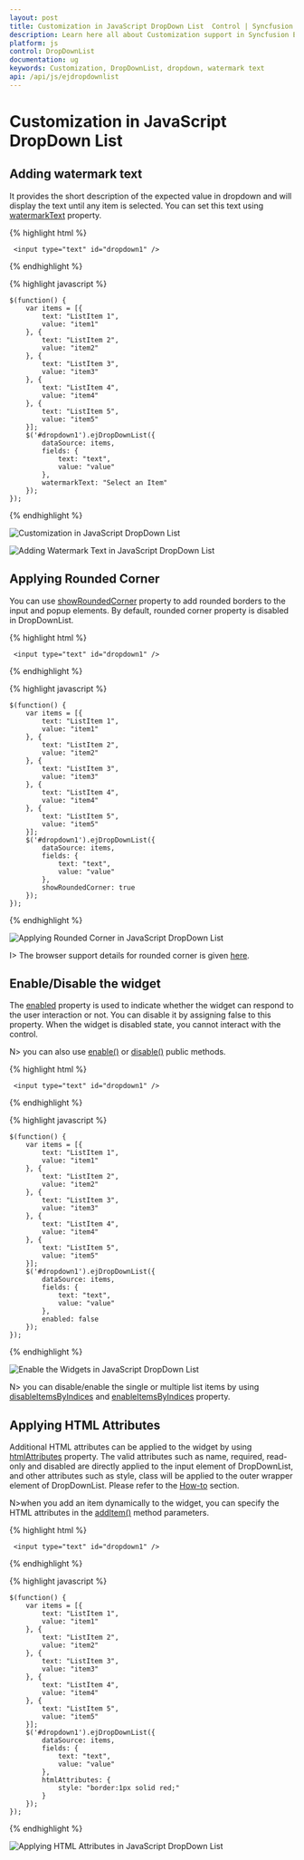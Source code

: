```yaml
---
layout: post
title: Customization in JavaScript DropDown List  Control | Syncfusion
description: Learn here all about Customization support in Syncfusion Essential JavaScript DropDown List control, its elements, and more.
platform: js
control: DropDownList
documentation: ug
keywords: Customization, DropDownList, dropdown, watermark text
api: /api/js/ejdropdownlist
---
```


# Customization in JavaScript DropDown List

## Adding watermark text

It provides the short description of the expected value in dropdown and will display the text until any item is selected. You can set this text using [watermarkText](https://help.syncfusion.com/api/js/ejdropdownlist#members:watermarktext) property.

{% highlight html %}

     <input type="text" id="dropdown1" />
     
{% endhighlight %}

{% highlight javascript %}
	
    $(function() {
        var items = [{
            text: "ListItem 1",
            value: "item1"
        }, {
            text: "ListItem 2",
            value: "item2"
        }, {
            text: "ListItem 3",
            value: "item3"
        }, {
            text: "ListItem 4",
            value: "item4"
        }, {
            text: "ListItem 5",
            value: "item5"
        }];
        $('#dropdown1').ejDropDownList({
            dataSource: items,
            fields: {
                text: "text",
                value: "value"
            },
            watermarkText: "Select an Item"
        });
    });

{% endhighlight %}

![Customization in JavaScript DropDown List](Customization_images/Customization_img1.jpeg)

![Adding Watermark Text in JavaScript DropDown List](Customization_images/Customization_img2.jpeg)

## Applying Rounded Corner

You can use [showRoundedCorner](https://help.syncfusion.com/api/js/ejdropdownlist#members:showroundedcorner) property to add rounded borders to the input and popup elements. By default, rounded corner property is disabled in DropDownList.

{% highlight html %}

     <input type="text" id="dropdown1" />
     
{% endhighlight %}

{% highlight javascript %}
  
    $(function() {
        var items = [{
            text: "ListItem 1",
            value: "item1"
        }, {
            text: "ListItem 2",
            value: "item2"
        }, {
            text: "ListItem 3",
            value: "item3"
        }, {
            text: "ListItem 4",
            value: "item4"
        }, {
            text: "ListItem 5",
            value: "item5"
        }];
        $('#dropdown1').ejDropDownList({
            dataSource: items,
            fields: {
                text: "text",
                value: "value"
            },
            showRoundedCorner: true
        });
    });

{% endhighlight %}

![Applying Rounded Corner in JavaScript DropDown List](Customization_images/Customization_img3.jpeg)

I> The browser support details for rounded corner is given [here](https://www.w3schools.com/cssref/css3_pr_border-radius.asp).

## Enable/Disable the widget

The [enabled](https://help.syncfusion.com/api/js/ejdropdownlist#members:enabled) property is used to indicate whether the widget can respond to the user interaction or not. You can disable it by assigning false to this property. When the widget is disabled state, you cannot interact with the control.

N> you can also use [enable()](https://help.syncfusion.com/api/js/ejdropdownlist#methods:enable)  or [disable()](https://help.syncfusion.com/api/js/ejdropdownlist#methods:disable)  public methods.

{% highlight html %}

     <input type="text" id="dropdown1" />
     
{% endhighlight %}

{% highlight javascript %}

    $(function() {
        var items = [{
            text: "ListItem 1",
            value: "item1"
        }, {
            text: "ListItem 2",
            value: "item2"
        }, {
            text: "ListItem 3",
            value: "item3"
        }, {
            text: "ListItem 4",
            value: "item4"
        }, {
            text: "ListItem 5",
            value: "item5"
        }];
        $('#dropdown1').ejDropDownList({
            dataSource: items,
            fields: {
                text: "text",
                value: "value"
            },
            enabled: false
        });
    });
	
{% endhighlight %}

![Enable the Widgets in JavaScript DropDown List](Customization_images/Customization_img4.jpeg)

N> you can disable/enable the single or multiple list items by using [disableItemsByIndices](https://help.syncfusion.com/api/js/ejdropdownlist#methods:disableitemsbyindices) and [enableItemsByIndices](https://help.syncfusion.com/api/js/ejdropdownlist#methods:enableitemsbyindices) property.

## Applying HTML Attributes

Additional HTML attributes can be applied to the widget by using [htmlAttributes](https://help.syncfusion.com/api/js/ejdropdownlist#members:htmlattributes) property. The valid attributes such as name, required, read-only and disabled are directly applied to the input element of DropDownList, and other attributes such as style, class will be applied to the outer wrapper element of DropDownList. Please refer to the [How-to](https://help.syncfusion.com/js/dropdownlist/howto#apply-html-attributes-such-as-color-and-class-directly-to-the-input-element-rather-than-the-outer-wrapper-element-of-dropdownlist) section.

N>when you add an item dynamically to the widget, you can specify the HTML attributes in the [addItem()](https://help.syncfusion.com/api/js/ejdropdownlist#methods:additem) method parameters.

{% highlight html %}

     <input type="text" id="dropdown1" />
     
{% endhighlight %}

{% highlight javascript %}
	
    $(function() {
        var items = [{
            text: "ListItem 1",
            value: "item1"
        }, {
            text: "ListItem 2",
            value: "item2"
        }, {
            text: "ListItem 3",
            value: "item3"
        }, {
            text: "ListItem 4",
            value: "item4"
        }, {
            text: "ListItem 5",
            value: "item5"
        }];
        $('#dropdown1').ejDropDownList({
            dataSource: items,
            fields: {
                text: "text",
                value: "value"
            },
            htmlAttributes: {
                style: "border:1px solid red;"
            }
        });
    });

{% endhighlight %}

![Applying HTML Attributes in JavaScript DropDown List](Customization_images/Customization_img5.jpeg)

